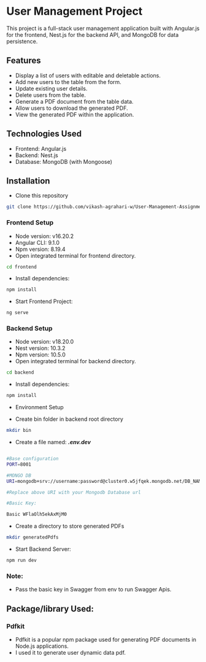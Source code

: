 
# User Management Project
This project is a full-stack user management application built with Angular.js for the frontend, Nest.js for the backend API, and MongoDB for data persistence.

## Features
- Display a list of users with editable and deletable actions.
- Add new users to the table from the form.
- Update existing user details.
- Delete users from the table.
- Generate a PDF document from the table data.
- Allow users to download the generated PDF.
- View the generated PDF within the application.

## Technologies Used
- Frontend: Angular.js
- Backend: Nest.js
- Database: MongoDB (with Mongoose)

## Installation
- Clone this repository
```bash
git clone https://github.com/vikash-agrahari-w/User-Management-Assignment
```
### Frontend Setup
- Node version:  v16.20.2
- Angular CLI: 9.1.0
- Npm version: 8.19.4
- Open integrated terminal for frontend directory.
``` bash
cd frontend
```
- Install dependencies:

```bash
npm install
```
- Start Frontend Project:

```bash
ng serve
```
### Backend Setup
- Node version:  v18.20.0
- Nest version: 10.3.2
- Npm version: 10.5.0
- Open integrated terminal for backend directory.
``` bash
cd backend
```
- Install dependencies:

```bash
npm install
```

- Environment Setup

- Create bin folder in backend root directory

```bash
mkdir bin
```
- Create a file named: **_.env.dev_**

```bash

#Base configuration
PORT=8001

#MONGO DB
URI=mongodb+srv://username:password@cluster0.w5jfqek.mongodb.net/DB_NAME

#Replace above URI with your Mongodb Database url 

#Basic Key:

Basic WFlaOlh5ekAxMjM0

```
- Create a directory to store generated PDFs
```bash
mkdir generatedPdfs
```
- Start Backend Server:
```bash
npm run dev
``````

### Note: 
- Pass the basic key in Swagger from env to run Swagger Apis.

## Package/library Used:

### Pdfkit
- Pdfkit is a popular npm package used for generating PDF documents in Node.js applications. 
- I used it to generate user dynamic data pdf.
